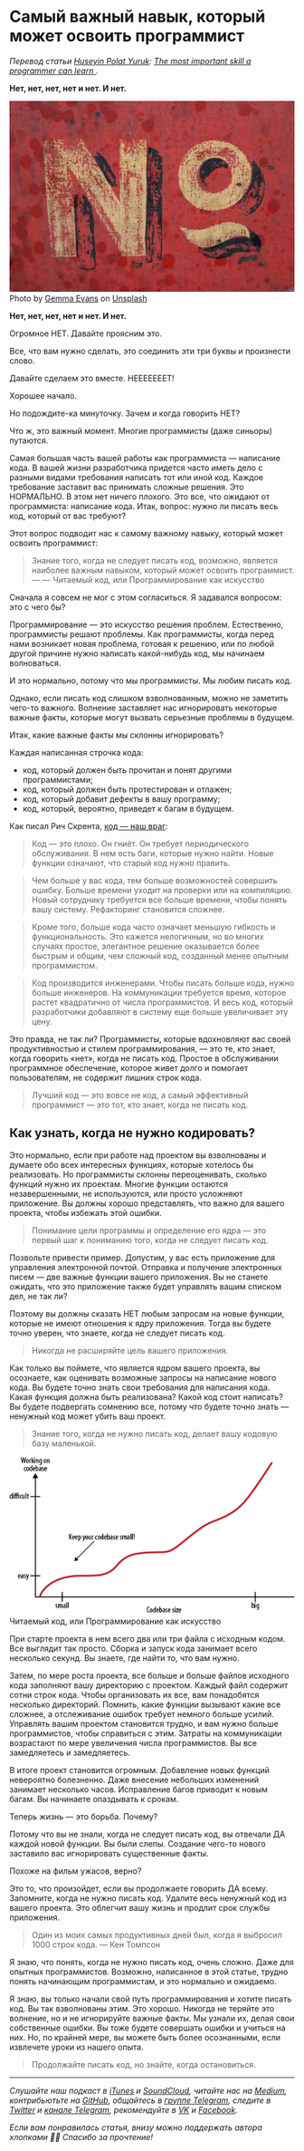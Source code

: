 # Самый важный навык, который может освоить программист

*Перевод статьи [Huseyin Polat Yuruk](https://twitter.com/hpolatyuruk): [The most important skill a programmer can learn
](http://huseyinpolatyuruk.com/2019/05/03/the-most-important-skill-a-programmer-can-learn/).*

**Нет, нет, нет, нет и нет. И нет.**

![NO](./images/no.jpeg)
Photo by [Gemma Evans](https://unsplash.com/@stayandroam) on [Unsplash](https://unsplash.com/)

**Нет, нет, нет, нет и нет. И нет.**

Огромное НЕТ. Давайте проясним это.

Все, что вам нужно сделать, это соединить эти три буквы и произнести слово.

Давайте сделаем это вместе. НЕЕЕЕЕЕЕТ!

Хорошее начало.

Но подождите-ка минуточку. Зачем и когда говорить НЕТ?

Что ж, это важный момент. Многие программисты (даже синьоры) путаются.

Самая большая часть вашей работы как программиста — написание кода. В вашей жизни разработчика придется часто иметь дело с разными видами требования написать тот или иной код. Каждое требование заставит вас принимать сложные решения. Это НОРМАЛЬНО. В этом нет ничего плохого. Это все, что ожидают от программиста: написание кода. Итак, вопрос: нужно ли писать весь код, который от вас требуют?

Этот вопрос подводит нас к самому важному навыку, который может освоить программист:

> Знание того, когда не следует писать код, возможно, является наиболее важным навыком, который может освоить программист. — —  Читаемый код, или Программирование как искусство

Сначала я совсем не мог с этом согласиться. Я задавался вопросом: это с чего бы?

Программирование — это искусство решения проблем. Естественно, программисты решают проблемы. Как программисты, когда перед нами возникает новая проблема, готовая к решению, или по любой другой причине нужно написать какой-нибудь код, мы начинаем волноваться. 

И это нормально, потому что мы программисты. Мы любим писать код.

Однако, если писать код слишком взволнованным, можно не заметить чего-то важного. Волнение заставляет нас игнорировать некоторые важные факты, которые могут вызвать серьезные проблемы в будущем.

Итак, какие важные факты мы склонны игнорировать?

Каждая написанная строчка кода:

- код, который должен быть прочитан и понят другими программистами;
- код, который должен быть протестирован и отлажен;
- код, который добавит дефекты в вашу программу;
- код, который, вероятно, приведет к багам в будущем.

Как писал Рич Скрента, [код — наш враг](http://www.skrenta.com/2007/05/code_is_our_enemy.html):

> Код — это плохо. Он гниёт. Он требует периодического обслуживания. В нем есть баги, которые нужно найти. Новые функции означают, что старый код нужно править.

> Чем больше у вас кода, тем больше возможностей совершить ошибку. Больше времени уходит на проверки или на компиляцию. Новый сотруднику требуется все больше времени, чтобы понять вашу систему. Рефакторинг становится сложнее.

> Кроме того, больше кода часто означает меньшую гибкость и функциональность. Это кажется нелогичным, но во многих случаях простое, элегантное решение оказывается более быстрым и общим, чем сложный код, созданный менее опытным программистом.

> Код производится инженерами. Чтобы писать больше кода, нужно больше инженеров. На коммуникации требуется время, которое растет квадратично от числа программистов. И весь код, который разработчики добавляют в систему еще больше увеличивает эту цену.

Это правда, не так ли? Программисты, которые вдохновляют вас своей продуктивностью и стилем программирования, — это те, кто знает, когда говорить «нет», когда не писать код. Простое в обслуживании программное обеспечение, которое живет долго и помогает пользователям, не содержит лишних строк кода.

> Лучший код — это вовсе не код, а самый эффективный программист — это тот, кто знает, когда не писать код.

## Как узнать, когда не нужно кодировать?

Это нормально, если при работе над проектом вы взволнованы и думаете обо всех интересных функциях, которые хотелось бы реализовать. Но программисты склонны переоценивать, сколько функций нужно их проектам. Многие функции остаются незавершенными, не используются, или просто усложняют приложение. Вы должны хорошо представлять, что важно для вашего проекта, чтобы избежать этой ошибки.

> Понимание цели программы и определение его ядра — это первый шаг к пониманию того, когда не следует писать код.

Позвольте привести пример. Допустим, у вас есть приложение для управления электронной почтой. Отправка и получение электронных писем — две важные функции вашего приложения. Вы не станете ожидать, что это приложение также будет управлять вашим списком дел, не так ли?

Поэтому вы должны сказать НЕТ любым запросам на новые функции, которые не имеют отношения к ядру приложения. Тогда вы будете точно уверен, что знаете, когда не следует писать код.

> Никогда не расширяйте цель вашего приложения.

Как только вы поймете, что является ядром вашего проекта, вы осознаете, как оценивать возможные запросы на написание нового кода. Вы будете точно знать свои требования для написания кода. Какая функция должна быть реализована? Какой код стоит написать? Вы будете подвергать сомнению все, потому что будете точно знать — ненужный код может убить ваш проект.

> Знание того, когда не нужно писать код, делает вашу кодовую базу маленькой.

![chart](./images/chart.png)
Читаемый код, или Программирование как искусство

При старте проекта в нем всего два или три файла с исходным кодом. Все выглядит так просто. Сборка и запуск кода занимает всего несколько секунд. Вы знаете, где найти то, что вам нужно.

Затем, по мере роста проекта, все больше и больше файлов исходного кода заполняют вашу директорию с проектом. Каждый файл содержит сотни строк кода. Чтобы организовать их все, вам понадобятся несколько директорий. Помнить, какие функции вызывают какие все сложнее, а отслеживание ошибок требует немного больше усилий.  Управлять вашим проектом становится трудно, и вам нужно больше программистов, чтобы справиться с этим. Затраты на коммуникации возрастают по мере увеличения числа программистов. Вы все замедляетесь и замедляетесь.

В итоге проект становится огромным. Добавление новых функций невероятно болезненно. Даже внесение небольших изменений занимает несколько часов. Исправление багов приводит к новым багам. Вы начинаете опаздывать к срокам.

Теперь жизнь — это борьба. Почему?

Потому что вы не знали, когда не следует писать код, вы отвечали ДА каждой новой функции. Вы были слепы. Создание чего-то нового заставило вас игнорировать существенные факты.

Похоже на фильм ужасов, верно?

Это то, что произойдет, если вы продолжаете говорить ДА всему. Запомните, когда не нужно писать код. Удалите весь ненужный код из вашего проекта. Это облегчит вашу жизнь и продлит срок службы приложения.

> Один из моих самых продуктивных дней был, когда я выбросил 1000 строк кода. — Кен Томпсон

Я знаю, что понять, когда не нужно писать код, очень сложно. Даже для опытных программистов. Возможно, написанное в этой статье, трудно понять начинающим программистам, и это нормально и ожидаемо.

Я знаю, вы только начали свой путь программирования и хотите писать код. Вы так взволнованы этим. Это хорошо. Никогда не теряйте это волнение, но и не игнорируйте важные факты. Мы узнали их, делая свои собственные ошибки. Вы тоже будете совершать ошибки и учиться на них. Но, по крайней мере, вы можете быть более осознанными, если извлечете уроки из нашего опыта.

> Продолжайте писать код, но знайте, когда остановиться.

- - - -

*Слушайте наш подкаст в [iTunes](https://itunes.apple.com/ru/podcast/девшахта/id1226773343) и [SoundCloud](https://soundcloud.com/devschacht), читайте нас на [Medium](https://medium.com/devschacht), контрибьютьте на [GitHub](https://github.com/devSchacht), общайтесь в [группе Telegram](https://t.me/devSchacht), следите в [Twitter](https://twitter.com/DevSchacht) и [канале Telegram](https://t.me/devSchachtChannel), рекомендуйте в [VK](https://vk.com/devschacht) и [Facebook](https://www.facebook.com/devSchacht).*

*Если вам понравилась статья, внизу можно поддержать автора хлопками 👏🏻 Спасибо за прочтение!*
